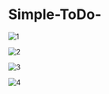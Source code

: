# Simple-ToDo-

![1](https://user-images.githubusercontent.com/58039782/76396378-69e77780-63bc-11ea-8f63-980086c2fc9f.png)

![2](https://user-images.githubusercontent.com/58039782/76396252-2d1b8080-63bc-11ea-971a-5965341b7ccb.png)


![3](https://user-images.githubusercontent.com/58039782/76396253-2db41700-63bc-11ea-9cb7-375f1e9f6da3.jpg)

![4](https://user-images.githubusercontent.com/58039782/76396255-2db41700-63bc-11ea-8199-33fdf9b42b9e.jpg)
